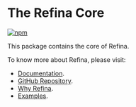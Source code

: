 # The Refina Core

[![npm](https://img.shields.io/npm/v/refina?color=green)](https://www.npmjs.com/package/refina)

This package contains the core of Refina.

To know more about Refina, please visit:

- [Documentation](https://refina.vercel.app).
- [GitHub Repository](https://github.com/refinajs/refina).
- [Why Refina](https://refina.vercel.app/guide/why.html).
- [Examples](https://gallery.refina.vercel.app).
